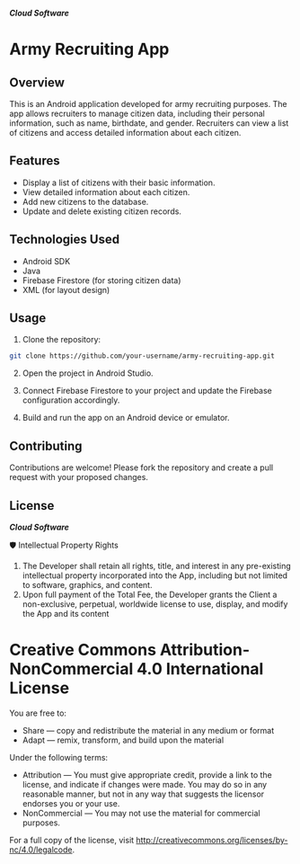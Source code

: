 ***Cloud Software***
# Army Recruiting App

## Overview

This is an Android application developed for army recruiting purposes. The app allows recruiters to manage citizen data, including their personal information, such as name, birthdate, and gender. Recruiters can view a list of citizens and access detailed information about each citizen.

## Features

- Display a list of citizens with their basic information.
- View detailed information about each citizen.
- Add new citizens to the database.
- Update and delete existing citizen records.

## Technologies Used

- Android SDK
- Java
- Firebase Firestore (for storing citizen data)
- XML (for layout design)

## Usage

1. Clone the repository:
```bash
git clone https://github.com/your-username/army-recruiting-app.git
```

2. Open the project in Android Studio.

3. Connect Firebase Firestore to your project and update the Firebase configuration accordingly.

4. Build and run the app on an Android device or emulator.

## Contributing

Contributions are welcome! Please fork the repository and create a pull request with your proposed changes.

## License

***Cloud Software***


🛡 Intellectual Property Rights
1. The Developer shall retain all rights, title, and interest in any pre-existing intellectual
property incorporated into the App, including but not limited to software,
graphics, and content.
2. Upon full payment of the Total Fee, the Developer grants the Client a non-exclusive,
perpetual, worldwide license to use, display, and modify the App and its
content

Creative Commons Attribution-NonCommercial 4.0 International License
=======================================================================

You are free to:

- Share — copy and redistribute the material in any medium or format
- Adapt — remix, transform, and build upon the material

Under the following terms:

- Attribution — You must give appropriate credit, provide a link to the license, and indicate if changes were made. You may do so in any reasonable manner, but not in any way that suggests the licensor endorses you or your use.
- NonCommercial — You may not use the material for commercial purposes.

For a full copy of the license, visit http://creativecommons.org/licenses/by-nc/4.0/legalcode.


